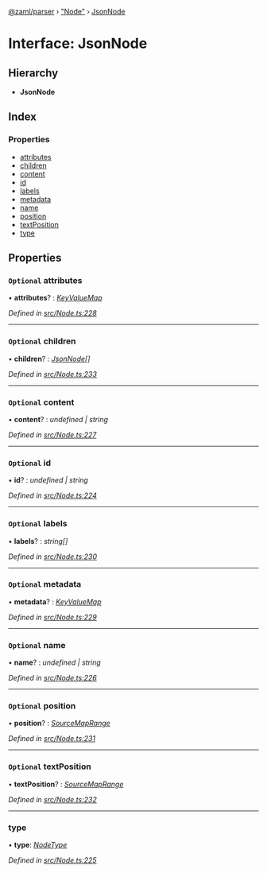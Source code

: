 [@zaml/parser](../README.md) › ["Node"](../modules/_node_.md) › [JsonNode](_node_.jsonnode.md)

# Interface: JsonNode

## Hierarchy

* **JsonNode**

## Index

### Properties

* [attributes](_node_.jsonnode.md#optional-attributes)
* [children](_node_.jsonnode.md#optional-children)
* [content](_node_.jsonnode.md#optional-content)
* [id](_node_.jsonnode.md#optional-id)
* [labels](_node_.jsonnode.md#optional-labels)
* [metadata](_node_.jsonnode.md#optional-metadata)
* [name](_node_.jsonnode.md#optional-name)
* [position](_node_.jsonnode.md#optional-position)
* [textPosition](_node_.jsonnode.md#optional-textposition)
* [type](_node_.jsonnode.md#type)

## Properties

### `Optional` attributes

• **attributes**? : *[KeyValueMap](../modules/_node_.md#keyvaluemap)*

*Defined in [src/Node.ts:228](https://github.com/nexushubs/zaml-lang/blob/52476e1/packages/zaml-parser/src/Node.ts#L228)*

___

### `Optional` children

• **children**? : *[JsonNode](_node_.jsonnode.md)[]*

*Defined in [src/Node.ts:233](https://github.com/nexushubs/zaml-lang/blob/52476e1/packages/zaml-parser/src/Node.ts#L233)*

___

### `Optional` content

• **content**? : *undefined | string*

*Defined in [src/Node.ts:227](https://github.com/nexushubs/zaml-lang/blob/52476e1/packages/zaml-parser/src/Node.ts#L227)*

___

### `Optional` id

• **id**? : *undefined | string*

*Defined in [src/Node.ts:224](https://github.com/nexushubs/zaml-lang/blob/52476e1/packages/zaml-parser/src/Node.ts#L224)*

___

### `Optional` labels

• **labels**? : *string[]*

*Defined in [src/Node.ts:230](https://github.com/nexushubs/zaml-lang/blob/52476e1/packages/zaml-parser/src/Node.ts#L230)*

___

### `Optional` metadata

• **metadata**? : *[KeyValueMap](../modules/_node_.md#keyvaluemap)*

*Defined in [src/Node.ts:229](https://github.com/nexushubs/zaml-lang/blob/52476e1/packages/zaml-parser/src/Node.ts#L229)*

___

### `Optional` name

• **name**? : *undefined | string*

*Defined in [src/Node.ts:226](https://github.com/nexushubs/zaml-lang/blob/52476e1/packages/zaml-parser/src/Node.ts#L226)*

___

### `Optional` position

• **position**? : *[SourceMapRange](_node_.sourcemaprange.md)*

*Defined in [src/Node.ts:231](https://github.com/nexushubs/zaml-lang/blob/52476e1/packages/zaml-parser/src/Node.ts#L231)*

___

### `Optional` textPosition

• **textPosition**? : *[SourceMapRange](_node_.sourcemaprange.md)*

*Defined in [src/Node.ts:232](https://github.com/nexushubs/zaml-lang/blob/52476e1/packages/zaml-parser/src/Node.ts#L232)*

___

###  type

• **type**: *[NodeType](../enums/_node_.nodetype.md)*

*Defined in [src/Node.ts:225](https://github.com/nexushubs/zaml-lang/blob/52476e1/packages/zaml-parser/src/Node.ts#L225)*
